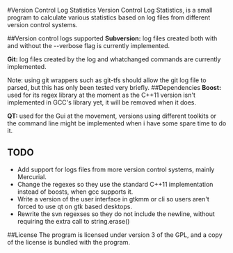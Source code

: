 #Version Control Log Statistics
Version Control Log Statistics, is a small program to calculate various statistics based on log files from different version control systems.

##Version control logs supported
**Subversion:** log files created both with and without the --verbose flag is currently implemented.

**Git:** log files created by the log and whatchanged commands are currently implemented.

Note: using git wrappers such as git-tfs should allow the git log file to parsed, but this has only been tested very briefly.
##Dependencies
**Boost:** used for its regex library at the moment as the C++11 version isn't implemented in GCC's library yet, it will be removed when it does.

**QT:** used for the Gui at the movement, versions using different toolkits or the command line might be implemented when i have some spare time to do it.

## TODO
+ Add support for logs files from more version control systems, mainly Mercurial.
+ Change the regexes so they use the standard C++11 implementation instead of boosts, when gcc supports it.
+ Write a version of the user interface in gtkmm or cli so users aren't forced to use qt on gtk based desktops.
+ Rewrite the svn regexses so they do not include the newline, without requiring the extra call to string.erase()

##License
The program is licensed under version 3 of the GPL, and a copy of the license is bundled with the program. 
